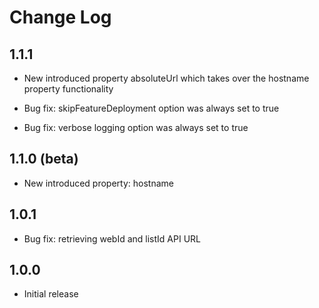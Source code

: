 # Change Log

## 1.1.1 
- New introduced property absoluteUrl which takes over the hostname property functionality

- Bug fix: skipFeatureDeployment option was always set to true
- Bug fix: verbose logging option was always set to true

## 1.1.0 (beta)
- New introduced property: hostname

## 1.0.1
- Bug fix: retrieving webId and listId API URL

## 1.0.0
- Initial release
